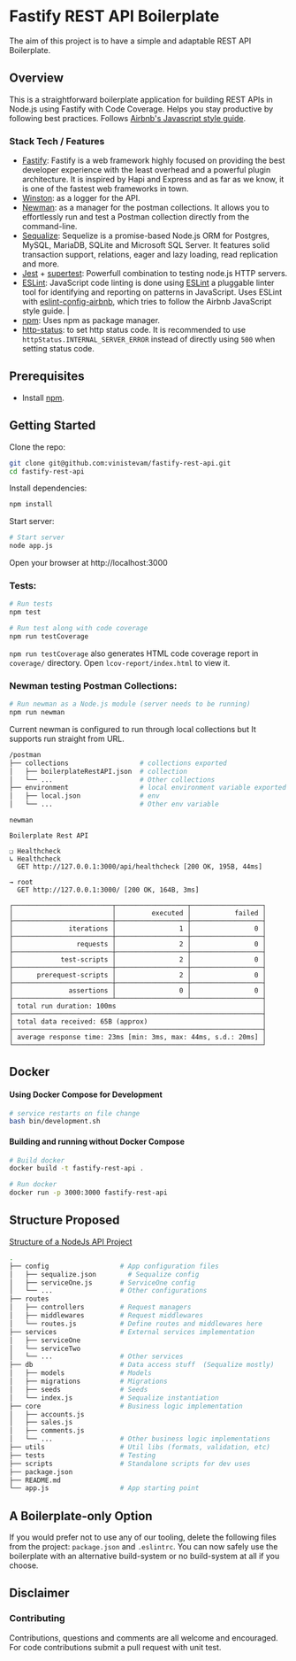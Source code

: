 # Fastify REST API Boilerplate
The aim of this project is to have a simple and adaptable REST API Boilerplate.

## Overview
This is a straightforward boilerplate application for building REST APIs in Node.js using Fastify with Code Coverage. Helps you stay productive by following best practices. Follows [Airbnb's Javascript style guide](https://github.com/airbnb/javascript).

### Stack Tech / Features

- [Fastify](https://github.com/fastify/fastify/): Fastify is a web framework highly focused on providing the best developer experience with the least overhead and a powerful plugin architecture. It is inspired by Hapi and Express and as far as we know, it is one of the fastest web frameworks in town.
- [Winston](https://github.com/winstonjs/winston): as a logger for the API.
- [Newman](https://github.com/postmanlabs/newman): as a manager for the postman collections. It allows you to effortlessly run and test a Postman collection directly from the command-line.
- [Sequalize](https://github.com/sequelize/sequelize): Sequelize is a promise-based Node.js ORM for Postgres, MySQL, MariaDB, SQLite and Microsoft SQL Server. It features solid transaction support, relations, eager and lazy loading, read replication and more.
- [Jest](https://jestjs.io/docs/en/getting-started) + [supertest](https://github.com/visionmedia/supertest): Powerfull combination to testing node.js HTTP servers.
- [ESLint](http://eslint.org): JavaScript code linting is done using [ESLint](http://eslint.org) a pluggable linter tool for identifying and reporting on patterns in JavaScript. Uses ESLint with [eslint-config-airbnb](https://github.com/airbnb/javascript/tree/master/packages/eslint-config-airbnb), which tries to follow the Airbnb JavaScript style guide.                                                                                                |
- [npm](https://www.npmjs.com/): Uses npm as package manager.
- [http-status](https://www.npmjs.com/package/http-status): to set http status code. It is recommended to use `httpStatus.INTERNAL_SERVER_ERROR` instead of directly using `500` when setting status code.

## Prerequisites
- Install [npm](https://www.npmjs.com/get-npm).

## Getting Started
Clone the repo:
```sh
git clone git@github.com:vinistevam/fastify-rest-api.git
cd fastify-rest-api
```

Install dependencies:
```sh
npm install
```

Start server:
```sh
# Start server
node app.js
```
Open your browser at http://localhost:3000

### Tests:
```sh
# Run tests
npm test

# Run test along with code coverage
npm run testCoverage

```
`npm run testCoverage` also generates HTML code coverage report in `coverage/` directory. Open `lcov-report/index.html` to view it.

### Newman testing Postman Collections:
```sh
# Run newman as a Node.js module (server needs to be running)
npm run newman
```
Current newman is configured to run through local collections but It supports run straight from URL.
```sh
/postman
├── collections                  # collections exported  
│   ├── boilerplateRestAPI.json  # collection
│   └── ...                      # Other collections
├── environment                  # local environment variable exported 
│   ├── local.json               # env
│   └── ...                      # Other env variable

```


```
newman

Boilerplate Rest API

❏ Healthcheck
↳ Healthcheck
  GET http://127.0.0.1:3000/api/healthcheck [200 OK, 195B, 44ms]

→ root
  GET http://127.0.0.1:3000/ [200 OK, 164B, 3ms]

┌─────────────────────────┬──────────────────┬──────────────────┐
│                         │         executed │           failed │
├─────────────────────────┼──────────────────┼──────────────────┤
│              iterations │                1 │                0 │
├─────────────────────────┼──────────────────┼──────────────────┤
│                requests │                2 │                0 │
├─────────────────────────┼──────────────────┼──────────────────┤
│            test-scripts │                2 │                0 │
├─────────────────────────┼──────────────────┼──────────────────┤
│      prerequest-scripts │                2 │                0 │
├─────────────────────────┼──────────────────┼──────────────────┤
│              assertions │                0 │                0 │
├─────────────────────────┴──────────────────┴──────────────────┤
│ total run duration: 100ms                                     │
├───────────────────────────────────────────────────────────────┤
│ total data received: 65B (approx)                             │
├───────────────────────────────────────────────────────────────┤
│ average response time: 23ms [min: 3ms, max: 44ms, s.d.: 20ms] │
└───────────────────────────────────────────────────────────────┘
```

## Docker

#### Using Docker Compose for Development
```sh
# service restarts on file change
bash bin/development.sh
```

#### Building and running without Docker Compose
```bash
# Build docker 
docker build -t fastify-rest-api .

# Run docker
docker run -p 3000:3000 fastify-rest-api
```


## Structure Proposed
[Structure of a NodeJs API Project](https://medium.com/codebase/structure-of-a-nodejs-api-project-cdecb46ef3f8)
```sh
.
├── config                  # App configuration files
│   ├── sequalize.json        # Sequalize config
│   ├── serviceOne.js       # ServiceOne config
│   └── ...                 # Other configurations
├── routes                  
│   ├── controllers         # Request managers
│   ├── middlewares         # Request middlewares
│   └── routes.js           # Define routes and middlewares here
├── services                # External services implementation   
│   ├── serviceOne
│   └── serviceTwo
│   └── ...                 # Other services
├── db                      # Data access stuff  (Sequalize mostly)
│   ├── models              # Models
│   ├── migrations          # Migrations
│   ├── seeds               # Seeds
│   └── index.js            # Sequalize instantiation
├── core                    # Business logic implementation
│   ├── accounts.js         
│   ├── sales.js            
│   ├── comments.js              
│   └── ...                 # Other business logic implementations
├── utils                   # Util libs (formats, validation, etc)
├── tests                   # Testing
├── scripts                 # Standalone scripts for dev uses
├── package.json           
├── README.md         
└── app.js                  # App starting point
```
## A Boilerplate-only Option

If you would prefer not to use any of our tooling, delete the following files from the project: `package.json` and  `.eslintrc`. You can now safely use the boilerplate with an alternative build-system or no build-system at all if you choose.

## Disclaimer

### Contributing

Contributions, questions and comments are all welcome and encouraged. For code contributions submit a pull request with unit test.

